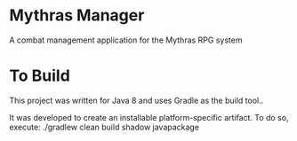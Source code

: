 # Mythras Manager
A combat management application for the Mythras RPG system

# To Build
This project was written for Java 8 and uses Gradle as the build tool..

It was developed to create an installable platform-specific artifact.
To do so, execute:
	./gradlew clean build shadow javapackage

